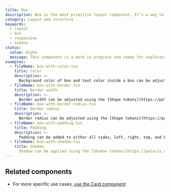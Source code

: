 ```yaml
---
title: Box
description: Box is the most primitive layout component. It’s a way to access Polaris design tokens.
category: Layout and structure
keywords:
  - layout
  - box
  - responsive
  - tokens
status:
  value: Alpha
  message: This component is a work in progress and ready for exploratory usage, with breaking changes expected in minor version updates. Please use with caution. Learn more about our [component lifecycles](/getting-started/components-lifecycle).
examples:
  - fileName: box-with-color.tsx
    title: Color
    description: >-
      Background color of box and text color inside a box can be adjusted using the [Color tokens](https://polaris.shopify.com/tokens/colors).
  - fileName: box-with-border.tsx
    title: Border width
    description: >-
      Border width can be adjusted using the [Shape tokens](https://polaris.shopify.com/tokens/shape), and a subset of tokens allows different types of border.
  - fileName: box-with-border-radius.tsx
    title: Border radius
    description: >-
      Border radius can be adjusted using the [Shape tokens](https://polaris.shopify.com/tokens/shape).
  - fileName: box-with-padding.tsx
    title: Padding
    description: >-
      Padding can be added to either all sides, left, right, top, and bottom, using the [Spacing tokens](https://polaris.shopify.com/tokens/spacing). The `padding` prop supports responsive spacing with the [Breakpoints tokens](https://polaris.shopify.com/tokens/breakpoints).
  - fileName: box-with-shadow.tsx
    title: Shadow
      Shadow can be applied using the [Shadow tokens](https://polaris.shopify.com/tokens/shadow).
---
```


## Related components

- For more specific use cases, [use the Card component](https://polaris.shopify.com/components/layout-and-structure/alpha-card)
